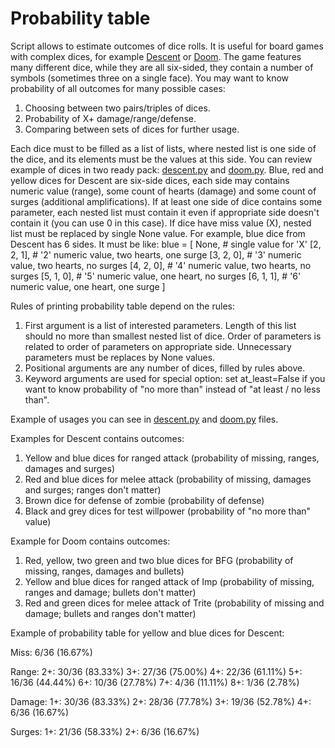 # Probability table
Script allows to estimate outcomes of dice rolls. It is useful for board games with complex dices, for example
[Descent](https://en.wikipedia.org/wiki/Descent:_Journeys_in_the_Dark) or [Doom](https://en.wikipedia.org/wiki/Doom:_The_Boardgame).
The game features many different dice, while they are all six-sided, they contain a number of symbols (sometimes three on a single face).
You may want to know probability of all outcomes for many possible cases:

1. Choosing between two pairs/triples of dices.
2. Probability of X+ damage/range/defense.
3. Comparing between sets of dices for further usage.

Each dice must to be filled as a list of lists, where nested list is one side of the dice, and its elements must be the values at this side.
You can review example of dices in two ready pack: [descent.py](descent.py) and [doom.py](doom.py).
Blue, red and yellow dices for Descent are six-side dices, each side may contains numeric value (range), some count of hearts (damage) and some count of surges (additional amplifications).
If at least one side of dice contains some parameter, each nested list must contain it even if appropriate side doesn't contain it (you can use 0 in this case).
If dice have miss value (X), nested list must be replaced by single None value.
For example, blue dice from Descent has 6 sides. It must be like:
blue = [
    None,  # single value for 'X'
    [2, 2, 1],  # '2' numeric value, two hearts, one surge
    [3, 2, 0],  # '3' numeric value, two hearts, no surges
    [4, 2, 0],  # '4' numeric value, two hearts, no surges
    [5, 1, 0],  # '5' numeric value, one heart, no surges
    [6, 1, 1],  # '6' numeric value, one heart, one surge
]

Rules of printing probability table depend on the rules:

1. First argument is a list of interested parameters. Length of this list should no more than smallest nested list of dice.
Order of parameters is related to order of parameters on appropriate side. Unnecessary parameters must be replaces by None values.
2. Positional arguments are any number of dices, filled by rules above.
3. Keyword arguments are used for special option: set at_least=False if you want to know probability of "no more than" instead of "at least / no less than".

Example of usages you can see in [descent.py](descent.py) and [doom.py](doom.py) files.

Examples for Descent contains outcomes:

1. Yellow and blue dices for ranged attack (probability of missing, ranges, damages and surges)
2. Red and blue dices for melee attack (probability of missing, damages and surges; ranges don't matter)
3. Brown dice for defense of zombie (probability of defense)
4. Black and grey dices for test willpower (probability of "no more than" value)

Example for Doom contains outcomes:

1. Red, yellow, two green and two blue dices for BFG (probability of missing, ranges, damages and bullets)
2. Yellow and blue dices for ranged attack of Imp (probability of missing, ranges and damage; bullets don't matter)
3. Red and green dices for melee attack of Trite (probability of missing and damage; bullets and ranges don't matter)

Example of probability table for yellow and blue dices for Descent:

Miss: 6/36 (16.67%)

Range:
2+: 30/36 (83.33%)
3+: 27/36 (75.00%)
4+: 22/36 (61.11%)
5+: 16/36 (44.44%)
6+: 10/36 (27.78%)
7+: 4/36 (11.11%)
8+: 1/36 (2.78%)

Damage:
1+: 30/36 (83.33%)
2+: 28/36 (77.78%)
3+: 19/36 (52.78%)
4+: 6/36 (16.67%)

Surges:
1+: 21/36 (58.33%)
2+: 6/36 (16.67%)
